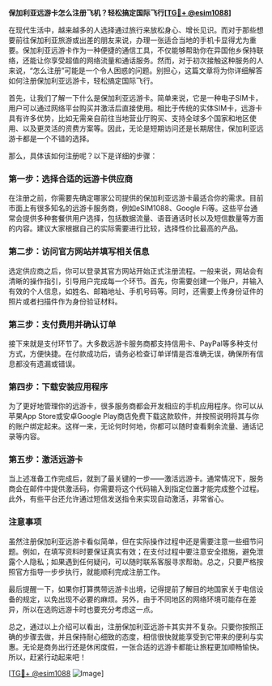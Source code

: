 **保加利亚远游卡怎么注册飞机？轻松搞定国际飞行[[TG💪+ @esim1088](https://t.me/s/esim1088)]**

在现代生活中，越来越多的人选择通过旅行来放松身心、增长见识。而对于那些想要前往保加利亚旅游或出差的朋友来说，办理一张适合当地的手机卡显得尤为重要。保加利亚远游卡作为一种便捷的通信工具，不仅能够帮助你在异国他乡保持联络，还能让你享受超值的网络流量和通话服务。然而，对于初次接触这种服务的人来说，“怎么注册”可能是一个令人困惑的问题。别担心，这篇文章将为你详细解答如何注册保加利亚远游卡，轻松搞定国际飞行。

首先，让我们了解一下什么是保加利亚远游卡。简单来说，它是一种电子SIM卡，用户可以通过网络平台购买并激活后直接使用。相比于传统的实体SIM卡，远游卡具有许多优势，比如无需亲自前往当地营业厅购买、支持全球多个国家和地区使用、以及更灵活的资费方案等。因此，无论是短期访问还是长期居住，保加利亚远游卡都是一个不错的选择。

那么，具体该如何注册呢？以下是详细的步骤：

### 第一步：选择合适的远游卡供应商

在注册之前，你需要先确定哪家公司提供的保加利亚远游卡最适合你的需求。目前市面上有很多知名的远游卡服务商，例如eSIM1088、Google Fi等。这些平台通常会提供多种套餐供用户选择，包括数据流量、语音通话时长以及短信数量等方面的内容。建议大家根据自己的实际需要进行比较，选择性价比最高的产品。

### 第二步：访问官方网站并填写相关信息

选定供应商之后，你可以登录其官方网站开始正式注册流程。一般来说，网站会有清晰的操作指引，引导用户完成每一个环节。首先，你需要创建一个账户，并输入有效的个人信息，如姓名、邮箱地址、手机号码等。同时，还需要上传身份证件的照片或者扫描件作为身份验证材料。

### 第三步：支付费用并确认订单

接下来就是支付环节了。大多数远游卡服务商都支持信用卡、PayPal等多种支付方式，方便快捷。在付款成功后，请务必检查订单详情是否准确无误，确保所有信息都没有遗漏或错误。

### 第四步：下载安装应用程序

为了更好地管理你的远游卡，很多服务商都会开发相应的手机应用程序。你可以从苹果App Store或安卓Google Play商店免费下载这款软件，并按照说明将其与你的账户绑定起来。这样一来，无论何时何地，你都可以随时查看剩余流量、通话记录等内容。

### 第五步：激活远游卡

当上述准备工作完成后，就到了最关键的一步——激活远游卡。通常情况下，服务商会在邮件中提供激活码，你需要将这个代码输入到指定位置才能完成整个过程。此外，有些平台还允许通过短信发送指令来实现自动激活，非常省心。

### 注意事项

虽然注册保加利亚远游卡看似简单，但在实际操作过程中还是需要注意一些细节问题。例如，在填写资料时要保证真实有效；在支付过程中要注意安全措施，避免泄露个人隐私；如果遇到任何疑问，可以随时联系客服寻求帮助。总之，只要严格按照官方指导一步步执行，就能顺利完成注册工作。

最后提醒一下，如果你打算携带远游卡出境，记得提前了解目的地国家关于电信设备的规定，以免出现不必要的麻烦。另外，由于不同地区的网络环境可能存在差异，所以在选购远游卡时也要充分考虑这一点。

总之，通过以上介绍可以看出，注册保加利亚远游卡其实并不复杂。只要你按照正确的步骤去做，并且保持耐心细致的态度，相信很快就能享受到它带来的便利与实惠。无论是商务出行还是休闲度假，一张合适的远游卡都能让旅程更加顺畅愉快。所以，赶紧行动起来吧！

[[TG💪+ @esim1088](https://t.me/s/esim1088) ![Image](https://i.postimg.cc/4NQfJmqS/Snipaste-2025-05-13-00-14-12.png)]